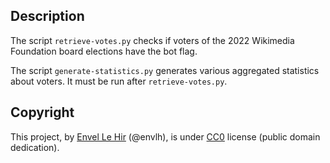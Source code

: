 ## Description

The script `retrieve-votes.py` checks if voters of the 2022 Wikimedia Foundation board elections have the bot flag.

The script `generate-statistics.py` generates various aggregated statistics about voters. It must be run after `retrieve-votes.py`.

## Copyright

This project, by [Envel Le Hir](https://www.lehir.net/) (@envlh), is under [CC0](https://creativecommons.org/publicdomain/zero/1.0/) license (public domain dedication).
